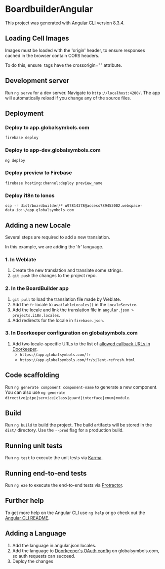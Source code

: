 # BoardbuilderAngular

This project was generated with [Angular CLI](https://github.com/angular/angular-cli) version 8.3.4.


## Loading Cell Images
Images must be loaded with the 'origin' header, to ensure responses cached in the browser contain CORS headers.

To do this, ensure <img> tags have the crossorigin="" attribute. 


## Development server

Run `ng serve` for a dev server. Navigate to `http://localhost:4200/`. The app will automatically reload if you change any of the source files.

## Deployment 
### Deploy to app.globalsymbols.com
`firebase deploy`

### Deploy to app-dev.globalsymbols.com
`ng deploy`

### Deploy preview to Firebase
`firebase hosting:channel:deploy preview_name`

### Deploy i18n to Ionos
`scp -r dist/boardbuilder/* u97814378@access789453002.webspace-data.io:~/app.globalsymbols.com`

## Adding a new Locale
Several steps are required to add a new translation.

In this example, we are adding the 'fr' language.
### 1. In Weblate
1. Create the new translation and translate some strings.
2. `git push` the changes to the project repo.
### 2. In the BoardBuilder app
1. `git pull` to load the translation file made by Weblate.
2. Add the `fr` locale to `availableLocales()` in the `LocaleService`.
3. Add the locale and link the translation file in `angular.json > projects.i18n.locales`.
4. Add redirects for the locale in `firebase.json`.

### 3. In Doorkeeper configuration on globalsymbols.com
1. Add two locale-specific URLs to the list of [allowed callback URLs in Doorkeeper](https://globalsymbols.com/oauth/applications/1).
   * `https://app.globalsymbols.com/fr`
   * `https://app.globalsymbols.com/fr/silent-refresh.html`
  

## Code scaffolding

Run `ng generate component component-name` to generate a new component. You can also use `ng generate directive|pipe|service|class|guard|interface|enum|module`.

## Build

Run `ng build` to build the project. The build artifacts will be stored in the `dist/` directory. Use the `--prod` flag for a production build.

## Running unit tests

Run `ng test` to execute the unit tests via [Karma](https://karma-runner.github.io).

## Running end-to-end tests

Run `ng e2e` to execute the end-to-end tests via [Protractor](http://www.protractortest.org/).

## Further help

To get more help on the Angular CLI use `ng help` or go check out the [Angular CLI README](https://github.com/angular/angular-cli/blob/master/README.md).

## Adding a Language

1. Add the language in angular.json locales.
2. Add the language to [Doorkeeper's OAuth config](https://globalsymbols.com/oauth/applications/1) on globalsymbols.com, so auth requests can succeed.
3. Deploy the changes
